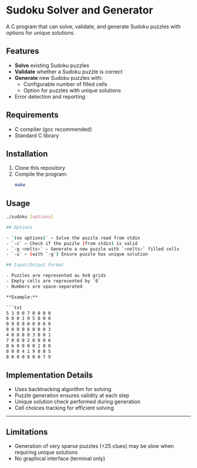 # Sudoku Solver and Generator

A C program that can solve, validate, and generate Sudoku puzzles with options for unique solutions.

## Features

- **Solve** existing Sudoku puzzles
- **Validate** whether a Sudoku puzzle is correct
- **Generate** new Sudoku puzzles with:
  - Configurable number of filled cells
  - Option for puzzles with unique solutions
- Error detection and reporting

## Requirements

- C compiler (gcc recommended)
- Standard C library

## Installation

1. Clone this repository
2. Compile the program:
   ```bash
   make
   
## Usage

```bash
./sudoku [options]

## Options

- `(no options)` — Solve the puzzle read from stdin  
- `-c` — Check if the puzzle (from stdin) is valid  
- `-g <nelts>` — Generate a new puzzle with `<nelts>` filled cells  
- `-u` — (with `-g`) Ensure puzzle has unique solution 

## Input/Output Format

- Puzzles are represented as 9x9 grids  
- Empty cells are represented by `0`  
- Numbers are space-separated  

**Example:**

```txt
5 3 0 0 7 0 0 0 0
6 0 0 1 9 5 0 0 0
0 9 8 0 0 0 0 6 0
8 0 0 0 6 0 0 0 3
4 0 0 8 0 3 0 0 1
7 0 0 0 2 0 0 0 6
0 6 0 0 0 0 2 8 0
0 0 0 4 1 9 0 0 5
0 0 0 0 8 0 0 7 9
```
## Implementation Details

- Uses backtracking algorithm for solving  
- Puzzle generation ensures validity at each step  
- Unique solution check performed during generation  
- Cell choices tracking for efficient solving  

---

## Limitations

- Generation of very sparse puzzles (<25 clues) may be slow when requiring unique solutions  
- No graphical interface (terminal only)  
